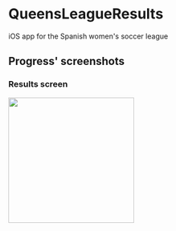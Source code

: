 # QueensLeagueResults
iOS app for the Spanish women's soccer league

## Progress' screenshots
### Results screen
<img src="https://github.com/ibrahimhdez/QueensLeagueResults/assets/16134568/48446a1a-356b-4c46-b38d-f23d1d074ef8" width="250">
